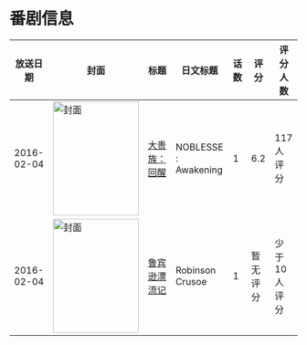 # 番剧信息

|放送日期|封面|标题|日文标题|话数|评分|评分人数|
|---|---|---|---|---|---|---|
|2016-02-04|<img src="//lain.bgm.tv/pic/cover/c/dc/74/168466_673ru.jpg" alt="封面" style="width:150px;height:200px;object-fit:cover;">|[大贵族：回醒](https://bangumi.tv/subject/168466)|NOBLESSE : Awakening|1|6.2|117人评分|
|2016-02-04|<img src="//lain.bgm.tv/pic/cover/c/19/c3/435599_1vvqc.jpg" alt="封面" style="width:150px;height:200px;object-fit:cover;">|[鲁宾逊漂流记](https://bangumi.tv/subject/435599)|Robinson Crusoe|1|暂无评分|少于10人评分|
